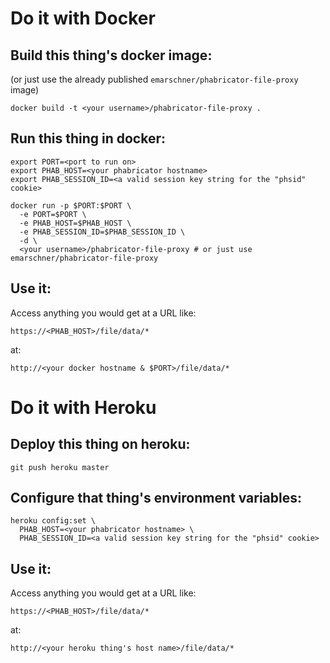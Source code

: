 # Do it with Docker
## Build this thing's docker image:
(or just use the already published `emarschner/phabricator-file-proxy` image)
```
docker build -t <your username>/phabricator-file-proxy .
```
## Run this thing in docker:
```
export PORT=<port to run on>
export PHAB_HOST=<your phabricator hostname>
export PHAB_SESSION_ID=<a valid session key string for the "phsid" cookie>

docker run -p $PORT:$PORT \
  -e PORT=$PORT \
  -e PHAB_HOST=$PHAB_HOST \
  -e PHAB_SESSION_ID=$PHAB_SESSION_ID \
  -d \
  <your username>/phabricator-file-proxy # or just use emarschner/phabricator-file-proxy
```
## Use it:
Access anything you would get at a URL like:
```
https://<PHAB_HOST>/file/data/*
```
at:
```
http://<your docker hostname & $PORT>/file/data/*
```
# Do it with Heroku
## Deploy this thing on heroku:
```
git push heroku master
```
## Configure that thing's environment variables:
```
heroku config:set \
  PHAB_HOST=<your phabricator hostname> \
  PHAB_SESSION_ID=<a valid session key string for the "phsid" cookie>
```
## Use it:
Access anything you would get at a URL like:
```
https://<PHAB_HOST>/file/data/*
```
at:
```
http://<your heroku thing's host name>/file/data/*
```

